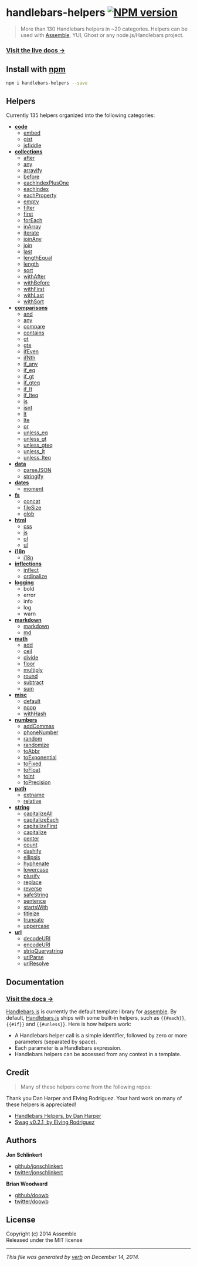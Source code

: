 # handlebars-helpers [![NPM version](https://badge.fury.io/js/handlebars-helpers.svg)](http://badge.fury.io/js/handlebars-helpers)

> More than 130 Handlebars helpers in ~20 categories. Helpers can be used with [Assemble](https://github.com/assemble/assemble), YUI, Ghost or any node.js/Handlebars project.

### [Visit the live docs →](http://assemble.io/helpers/)

## Install with [npm](npmjs.org)

```bash
npm i handlebars-helpers --save
```

## Helpers

Currently 135 helpers organized into the following categories:

+ **[code](./lib/helpers/code.js)**
  - [embed](./lib/helpers/code.js#L25)
  - [gist](./lib/helpers/code.js#L83)
  - [jsfiddle](./lib/helpers/code.js#L56)
+ **[collections](./lib/helpers/collections.js)**
  - [after](./lib/helpers/collections.js#L31)
  - [any](./lib/helpers/collections.js#L14)
  - [arrayify](./lib/helpers/collections.js#L64)
  - [before](./lib/helpers/collections.js#L80)
  - [eachIndexPlusOne](./lib/helpers/collections.js#L526)
  - [eachIndex](./lib/helpers/collections.js#L499)
  - [eachProperty](./lib/helpers/collections.js#L482)
  - [empty](./lib/helpers/collections.js#L330)
  - [filter](./lib/helpers/collections.js#L346)
  - [first](./lib/helpers/collections.js#L113)
  - [forEach](./lib/helpers/collections.js#L455)
  - [inArray](./lib/helpers/collections.js#L338)
  - [iterate](./lib/helpers/collections.js#L389)
  - [joinAny](./lib/helpers/collections.js#L229)
  - [join](./lib/helpers/collections.js#L206)
  - [last](./lib/helpers/collections.js#L163)
  - [lengthEqual](./lib/helpers/collections.js#L321)
  - [length](./lib/helpers/collections.js#L316)
  - [sort](./lib/helpers/collections.js#L258)
  - [withAfter](./lib/helpers/collections.js#L46)
  - [withBefore](./lib/helpers/collections.js#L95)
  - [withFirst](./lib/helpers/collections.js#L132)
  - [withLast](./lib/helpers/collections.js#L182)
  - [withSort](./lib/helpers/collections.js#L269)
+ **[comparisons](./lib/helpers/comparisons.js)**
  - [and](./lib/helpers/comparisons.js#L50)
  - [any](./lib/helpers/comparisons.js#L43)
  - [compare](./lib/helpers/comparisons.js#L158)
  - [contains](./lib/helpers/comparisons.js#L17)
  - [gt](./lib/helpers/comparisons.js#L58)
  - [gte](./lib/helpers/comparisons.js#L66)
  - [ifEven](./lib/helpers/comparisons.js#L429)
  - [ifNth](./lib/helpers/comparisons.js#L123)
  - [if_any](./lib/helpers/comparisons.js#L396)
  - [if_eq](./lib/helpers/comparisons.js#L225)
  - [if_gt](./lib/helpers/comparisons.js#L259)
  - [if_gteq](./lib/helpers/comparisons.js#L327)
  - [if_lt](./lib/helpers/comparisons.js#L293)
  - [if_lteq](./lib/helpers/comparisons.js#L361)
  - [is](./lib/helpers/comparisons.js#L74)
  - [isnt](./lib/helpers/comparisons.js#L82)
  - [lt](./lib/helpers/comparisons.js#L90)
  - [lte](./lib/helpers/comparisons.js#L98)
  - [or](./lib/helpers/comparisons.js#L111)
  - [unless_eq](./lib/helpers/comparisons.js#L242)
  - [unless_gt](./lib/helpers/comparisons.js#L276)
  - [unless_gteq](./lib/helpers/comparisons.js#L344)
  - [unless_lt](./lib/helpers/comparisons.js#L310)
  - [unless_lteq](./lib/helpers/comparisons.js#L378)
+ **[data](./lib/helpers/data.js)**
  - [parseJSON](./lib/helpers/data.js#L19)
  - [stringify](./lib/helpers/data.js#L11)
+ **[dates](./lib/helpers/dates.js)**
  - [moment](./lib/helpers/dates.js#L7)
+ **[fs](./lib/helpers/fs.js)**
  - [concat](./lib/helpers/fs.js#L28)
  - [fileSize](./lib/helpers/fs.js#L43)
  - [glob](./lib/helpers/fs.js#L14)
+ **[html](./lib/helpers/html.js)**
  - [css](./lib/helpers/html.js#L14)
  - [js](./lib/helpers/html.js#L33)
  - [ol](./lib/helpers/html.js#L74)
  - [ul](./lib/helpers/html.js#L60)
+ **[i18n](./lib/helpers/i18n.js)**
  - [i18n](./lib/helpers/i18n.js#L13)
+ **[inflections](./lib/helpers/inflections.js)**
  - [inflect](./lib/helpers/inflections.js#L6)
  - [ordinalize](./lib/helpers/inflections.js#L42)
+ **[logging](./lib/helpers/logging.js)**
  - bold
  - error
  - info
  - log
  - warn
+ **[markdown](./lib/helpers/markdown.js)**
  - [markdown](./lib/helpers/markdown.js#L7)
  - [md](./lib/helpers/markdown.js#L13)
+ **[math](./lib/helpers/math.js)**
  - [add](./lib/helpers/math.js#L5)
  - [ceil](./lib/helpers/math.js#L25)
  - [divide](./lib/helpers/math.js#L13)
  - [floor](./lib/helpers/math.js#L21)
  - [multiply](./lib/helpers/math.js#L17)
  - [round](./lib/helpers/math.js#L29)
  - [subtract](./lib/helpers/math.js#L9)
  - [sum](./lib/helpers/math.js#L33)
+ **[misc](./lib/helpers/misc.js)**
  - [default](./lib/helpers/misc.js#L3)
  - [noop](./lib/helpers/misc.js#L14)
  - [withHash](./lib/helpers/misc.js#L23)
+ **[numbers](./lib/helpers/numbers.js)**
  - [addCommas](./lib/helpers/numbers.js#L11)
  - [phoneNumber](./lib/helpers/numbers.js#L25)
  - [random](./lib/helpers/numbers.js#L42)
  - [randomize](./lib/helpers/numbers.js#L57)
  - [toAbbr](./lib/helpers/numbers.js#L70)
  - [toExponential](./lib/helpers/numbers.js#L95)
  - [toFixed](./lib/helpers/numbers.js#L102)
  - [toFloat](./lib/helpers/numbers.js#L109)
  - [toInt](./lib/helpers/numbers.js#L113)
  - [toPrecision](./lib/helpers/numbers.js#L117)
+ **[path](./lib/helpers/path.js)**
  - [extname](./lib/helpers/path.js#L35)
  - [relative](./lib/helpers/path.js#L20)
+ **[string](./lib/helpers/string.js)**
  - [capitalizeAll](./lib/helpers/string.js#L59)
  - [capitalizeEach](./lib/helpers/string.js#L43)
  - [capitalizeFirst](./lib/helpers/string.js#L28)
  - [capitalize](./lib/helpers/string.js#L14)
  - [center](./lib/helpers/string.js#L82)
  - [count](./lib/helpers/string.js#L225)
  - [dashify](./lib/helpers/string.js#L101)
  - [ellipsis](./lib/helpers/string.js#L269)
  - [hyphenate](./lib/helpers/string.js#L114)
  - [lowercase](./lib/helpers/string.js#L127)
  - [plusify](./lib/helpers/string.js#L141)
  - [replace](./lib/helpers/string.js#L253)
  - [reverse](./lib/helpers/string.js#L210)
  - [safeString](./lib/helpers/string.js#L154)
  - [sentence](./lib/helpers/string.js#L167)
  - [startsWith](./lib/helpers/string.js#L323)
  - [titleize](./lib/helpers/string.js#L185)
  - [truncate](./lib/helpers/string.js#L292)
  - [uppercase](./lib/helpers/string.js#L202)
+ **[url](./lib/helpers/url.js)**
  - [decodeURI](./lib/helpers/url.js#L27)
  - [encodeURI](./lib/helpers/url.js#L16)
  - [stripQuerystring](./lib/helpers/url.js#L60)
  - [urlParse](./lib/helpers/url.js#L55)
  - [urlResolve](./lib/helpers/url.js#L40)

## Documentation

### [Visit the docs →](http://assemble.io/helpers/)

[Handlebars.js](https://github.com/wycats/handlebars.js) is currently the default template library for [assemble]. By default, [Handlebars.js](http://handlebarsjs.com/) ships with some built-in helpers, such as `{{#each}}`, `{{#if}}` and `{{#unless}}`. Here is how helpers work:

* A Handlebars helper call is a simple identifier, followed by zero or more parameters (separated by space).
* Each parameter is a Handlebars expression.
* Handlebars helpers can be accessed from any context in a template.


## Credit
> Many of these helpers come from the following repos:

Thank you Dan Harper and Elving Rodriguez. Your hard work on many of these helpers is appreciated!

* [Handlebars Helpers, by Dan Harper](http://github.com/danharper)
* [Swag v0.2.1, by Elving Rodriguez](http://elving.github.com/swag/)


## Authors
 
**Jon Schlinkert**
 
+ [github/jonschlinkert](https://github.com/jonschlinkert)
+ [twitter/jonschlinkert](http://twitter.com/jonschlinkert) 
 
**Brian Woodward**
 
+ [github/doowb](https://github.com/doowb)
+ [twitter/doowb](http://twitter.com/doowb) 


## License
Copyright (c) 2014 Assemble  
Released under the MIT license

***

_This file was generated by [verb](https://github.com/assemble/verb) on December 14, 2014._

[assemble]: https://github.com/assemble/assemble
